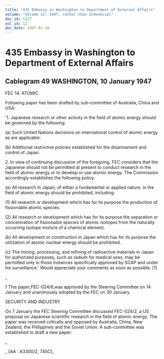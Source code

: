 ```yaml
---
title: "435 Embassy in Washington to Department of External Affairs"
volume: "Volume 12: 1947, (other than Indonesia)"
doc_id: 5117
vol_id: 12
doc_date: 1947-01-10
---
```


# 435 Embassy in Washington to Department of External Affairs

## Cablegram 49 WASHINGTON, 10 January 1947

FEC 14. ATOMIC.

Following paper has been drafted by sub-committee of Australia, China and USA:

'1. Japanese research or other activity in the field of atomic energy should be governed by the following:

(a) Such United Nations decisions on international control of atomic energy as are applicable.

(b) Additional restrictive policies established for the disarmament and control of Japan.

2\. In view of continuing discussion of the foregoing, FEC considers that the Japanese should not be permitted at present to conduct research in the field of atomic energy or to develop or use atomic energy. The Commission accordingly establishes the following policy:

(a) All research in Japan, of either a fundamental or applied nature, in the field of atomic energy should be prohibited, including:

(1) All research or development which has for its purpose the production of fissionable atomic species.

(2) All research or development which has for its purpose the separation or concentration of fissionable species of atomic isotopes from the naturally occurring isotope mixture of a chemical element.

(b) All development or construction in Japan which has for its purpose the utilization of atomic nuclear energy should be prohibited.

(c) The mining, processing, and refining of radioactive materials in Japan for authorized purposes, such as radium for medical uses, may be permitted only in those instances specifically approved by SCAP and under his surveillance.' Would appreciate your comments as soon as possible. [1]

_

1 This paper,FEC-024/6,was approved by the Steering Committee on 14 January and unanimously adopted by the FEC on 30 January.

SECURITY AND INDUSTRY

On 7 January the FEC Steering Committee discussed FEC-024/2, a US proposal on Japanese scientific research in the field of atomic energy. The paper was received critically and opposed by Australia, China, New Zealand, the Philippines and the Soviet Union. A sub-committee was established to draft a new paper.

_

_ [AA : A3300/2, 745C]_
